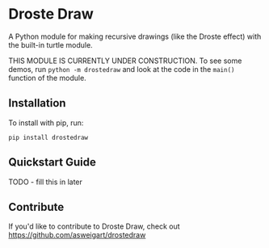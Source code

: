 Droste Draw
======

A Python module for making recursive drawings (like the Droste effect) with the built-in turtle module.

THIS MODULE IS CURRENTLY UNDER CONSTRUCTION. To see some demos, run `python -m drostedraw` and look
at the code in the `main()` function of the module.

Installation
------------

To install with pip, run:

    pip install drostedraw

Quickstart Guide
----------------

TODO - fill this in later

Contribute
----------

If you'd like to contribute to Droste Draw, check out https://github.com/asweigart/drostedraw
